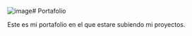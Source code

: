 ![image](https://github.com/ALuceroMA/Portafolio/assets/122006671/11133f73-b003-46f1-86d7-9b91b88c8e01)# Portafolio

Este es mi portafolio en el que estare subiendo mi proyectos. 

